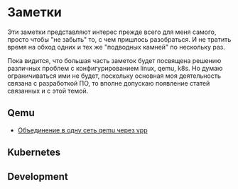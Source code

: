 # Заметки

Эти заметки представляют интерес прежде всего для меня самого, просто чтобы "не забыть"
то, с чем пришлось разобраться. И не тратить время на обход одних и тех же "подводных
камней" по нескольку раз.

Пока видится, что большая часть заметок будет посвящена решению различных проблем с
конфигурированием linux, qemu, k8s. Но думаю ограничиваться ими не будет, поскольку
основная моя деятельность связана с разработкой ПО, то вполне допускаю появление статей
связанных и с этой темой.

## Qemu

- [Объединение в одну сеть qemu через vpp](notes/qemu_vpp.md)

## Kubernetes

## Development
